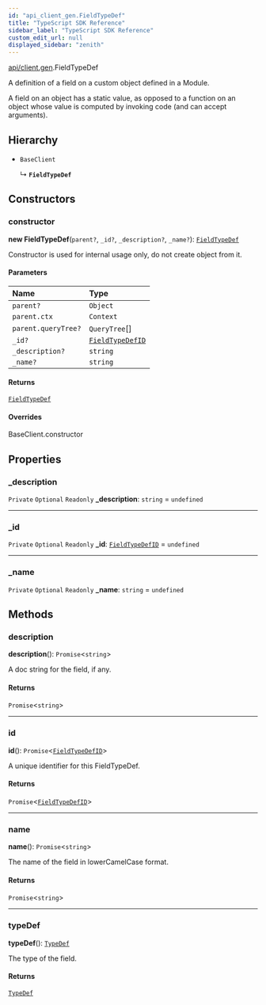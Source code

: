 ```yaml
---
id: "api_client_gen.FieldTypeDef"
title: "TypeScript SDK Reference"
sidebar_label: "TypeScript SDK Reference"
custom_edit_url: null
displayed_sidebar: "zenith"
---
```


[api/client.gen](../modules/api_client_gen.md).FieldTypeDef

A definition of a field on a custom object defined in a Module.

A field on an object has a static value, as opposed to a function on an object whose value is computed by invoking code (and can accept arguments).

## Hierarchy

- `BaseClient`

  ↳ **`FieldTypeDef`**

## Constructors

### constructor

**new FieldTypeDef**(`parent?`, `_id?`, `_description?`, `_name?`): [`FieldTypeDef`](api_client_gen.FieldTypeDef.md)

Constructor is used for internal usage only, do not create object from it.

#### Parameters

| Name | Type |
| :------ | :------ |
| `parent?` | `Object` |
| `parent.ctx` | `Context` |
| `parent.queryTree?` | `QueryTree`[] |
| `_id?` | [`FieldTypeDefID`](../modules/api_client_gen.md#fieldtypedefid) |
| `_description?` | `string` |
| `_name?` | `string` |

#### Returns

[`FieldTypeDef`](api_client_gen.FieldTypeDef.md)

#### Overrides

BaseClient.constructor

## Properties

### \_description

 `Private` `Optional` `Readonly` **\_description**: `string` = `undefined`

___

### \_id

 `Private` `Optional` `Readonly` **\_id**: [`FieldTypeDefID`](../modules/api_client_gen.md#fieldtypedefid) = `undefined`

___

### \_name

 `Private` `Optional` `Readonly` **\_name**: `string` = `undefined`

## Methods

### description

**description**(): `Promise`\<`string`\>

A doc string for the field, if any.

#### Returns

`Promise`\<`string`\>

___

### id

**id**(): `Promise`\<[`FieldTypeDefID`](../modules/api_client_gen.md#fieldtypedefid)\>

A unique identifier for this FieldTypeDef.

#### Returns

`Promise`\<[`FieldTypeDefID`](../modules/api_client_gen.md#fieldtypedefid)\>

___

### name

**name**(): `Promise`\<`string`\>

The name of the field in lowerCamelCase format.

#### Returns

`Promise`\<`string`\>

___

### typeDef

**typeDef**(): [`TypeDef`](api_client_gen.TypeDef.md)

The type of the field.

#### Returns

[`TypeDef`](api_client_gen.TypeDef.md)
